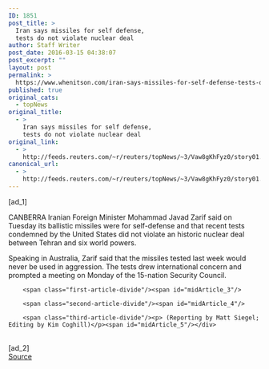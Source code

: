 ```yaml
---
ID: 1851
post_title: >
  Iran says missiles for self defense,
  tests do not violate nuclear deal
author: Staff Writer
post_date: 2016-03-15 04:38:07
post_excerpt: ""
layout: post
permalink: >
  https://www.whenitson.com/iran-says-missiles-for-self-defense-tests-do-not-violate-nuclear-deal/
published: true
original_cats:
  - topNews
original_title:
  - >
    Iran says missiles for self defense,
    tests do not violate nuclear deal
original_link:
  - >
    http://feeds.reuters.com/~r/reuters/topNews/~3/Vaw8gKhFyz0/story01.htm
canonical_url:
  - >
    http://feeds.reuters.com/~r/reuters/topNews/~3/Vaw8gKhFyz0/story01.htm
---
```

 [ad_1]
<br><div id="articleText">
<span id="midArticle_start"/>

<span class="focusParagraph" readability="4"><p><span class="articleLocation">CANBERRA</span> Iranian Foreign Minister Mohammad Javad Zarif said on Tuesday its ballistic missiles were for self-defense and that recent tests condemned by the United States did not violate an historic nuclear deal between Tehran and six world powers.</p></span><span id="midArticle_0"/><p>Speaking in Australia, Zarif said that the missiles tested last week would never be used in aggression. The tests drew international concern and prompted a meeting on Monday of the 15-nation Security Council.</p><span id="midArticle_1"/><span id="midArticle_2"/>
        
        <span class="first-article-divide"/><span id="midArticle_3"/>
        
        <span class="second-article-divide"/><span id="midArticle_4"/>
        
        <span class="third-article-divide"/><p> (Reporting by Matt Siegel; Editing by Kim Coghill)</p><span id="midArticle_5"/></div>
<br>[ad_2]
<br><a href="http://feeds.reuters.com/~r/reuters/topNews/~3/Vaw8gKhFyz0/story01.htm">Source </a>